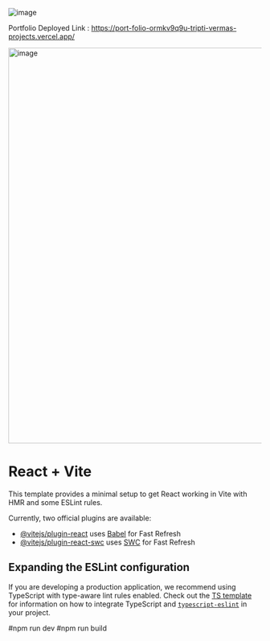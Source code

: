 ![image](https://github.com/user-attachments/assets/9214d024-29f5-4d48-a4bb-40f3fbf43823)

Portfolio Deployed Link : https://port-folio-ormkv9q9u-tripti-vermas-projects.vercel.app/

<img width="1319" height="787" alt="image" src="https://github.com/user-attachments/assets/5c734d1e-b0bf-4040-908d-d889e2781c7c" />


# React + Vite

This template provides a minimal setup to get React working in Vite with HMR and some ESLint rules.

Currently, two official plugins are available:

- [@vitejs/plugin-react](https://github.com/vitejs/vite-plugin-react/blob/main/packages/plugin-react) uses [Babel](https://babeljs.io/) for Fast Refresh
- [@vitejs/plugin-react-swc](https://github.com/vitejs/vite-plugin-react/blob/main/packages/plugin-react-swc) uses [SWC](https://swc.rs/) for Fast Refresh

## Expanding the ESLint configuration

If you are developing a production application, we recommend using TypeScript with type-aware lint rules enabled. Check out the [TS template](https://github.com/vitejs/vite/tree/main/packages/create-vite/template-react-ts) for information on how to integrate TypeScript and [`typescript-eslint`](https://typescript-eslint.io) in your project.

#npm run dev
#npm run build
